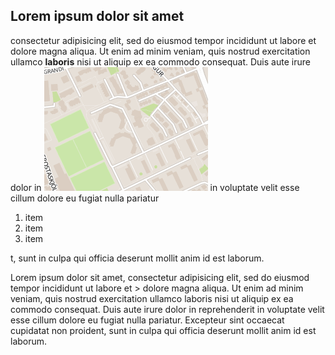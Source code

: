 
## Lorem ipsum dolor sit amet


consectetur adipisicing elit, sed do eiusmod tempor incididunt ut labore et dolore magna aliqua. Ut enim ad minim veniam, quis nostrud exercitation ullamco **laboris** nisi ut aliquip ex ea commodo consequat. Duis aute irure dolor in ![](/_posts/Desktop.png) in voluptate velit esse cillum dolore eu fugiat nulla pariatur

1. item
2. item
3. item


t, sunt in culpa qui officia deserunt mollit anim id est laborum.

Lorem ipsum dolor sit amet, consectetur adipisicing elit, sed do eiusmod tempor incididunt ut labore et > dolore magna aliqua. Ut enim ad minim veniam, quis nostrud exercitation ullamco laboris nisi ut aliquip ex ea commodo consequat. Duis aute irure dolor in reprehenderit in voluptate velit esse cillum dolore eu fugiat nulla pariatur. Excepteur sint occaecat cupidatat non proident, sunt in culpa qui officia deserunt mollit anim id est laborum.
